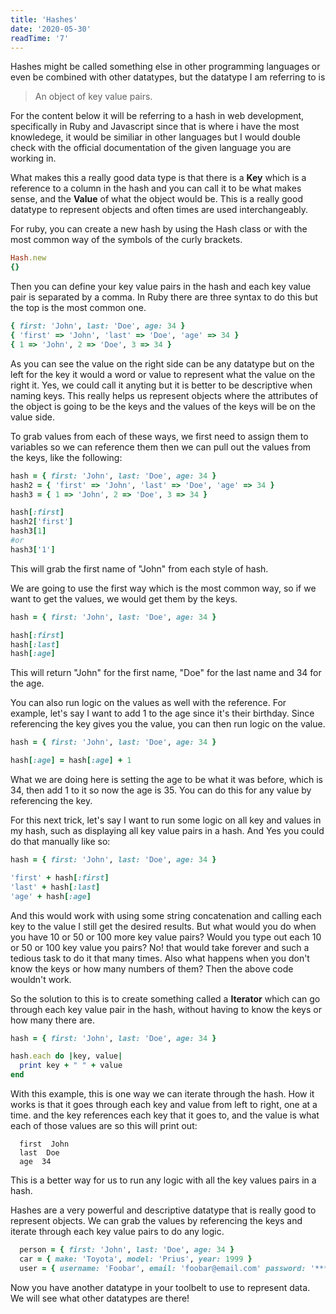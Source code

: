 ```yaml
---
title: 'Hashes'
date: '2020-05-30'
readTime: '7'
---
```


Hashes might be called something else in other programming languages or even be combined with other datatypes, but the datatype I am referring to is 

> An object of key value pairs.

For the content below it will be referring to a hash in web development, specifically in Ruby and Javascript since that is where i have the most knowledege, it would be similiar in other languages but I would double check with the official documentation of the given language you are working in. 

What makes this a really good data type is that there is a **Key** which is a reference to a column in the hash and you can call it to be what makes sense, and the **Value** of what the object would be. This is a really good datatype to represent objects and often times are used interchangeably.

For ruby, you can create a new hash by using the Hash class or with the most common way of the symbols of the curly brackets. 

```ruby
Hash.new
{}
```

Then you can define your key value pairs in the hash and each key value pair is separated by a comma. In Ruby there are three syntax to do this but the top is the most common one.

```ruby
{ first: 'John', last: 'Doe', age: 34 }
{ 'first' => 'John', 'last' => 'Doe', 'age' => 34 }
{ 1 => 'John', 2 => 'Doe', 3 => 34 }
```

As you can see the value on the right side can be any datatype but on the left for the key it would a word or value to represent what the value on the right it. Yes, we could call it anyting but it is better to be descriptive when naming keys. This really helps us represent objects where the attributes of the object is going to be the keys and the values of the keys will be on the value side. 

To grab values from each of these ways, we first need to assign them to variables so we can reference them then we can pull out the values from the keys, like the following:

```ruby
hash = { first: 'John', last: 'Doe', age: 34 }
hash2 = { 'first' => 'John', 'last' => 'Doe', 'age' => 34 }
hash3 = { 1 => 'John', 2 => 'Doe', 3 => 34 }

hash[:first]
hash2['first']
hash3[1] 
#or 
hash3['1']
```

This will grab the first name of "John" from each style of hash. 

We are going to use the first way which is the most common way, so if we want to get the values, we would get them by the keys.

```ruby
hash = { first: 'John', last: 'Doe', age: 34 }

hash[:first]
hash[:last]
hash[:age]
```

This will return "John" for the first name, "Doe" for the last name and 34 for the age. 

You can also run logic on the values as well with the reference. For example, let's say I want to add 1 to the age since it's their birthday. Since referencing the key gives you the value, you can then run logic on the value.

```ruby
hash = { first: 'John', last: 'Doe', age: 34 }

hash[:age] = hash[:age] + 1
```

What we are doing here is setting the age to be what it was before, which is 34, then add 1 to it so now the age is 35. You can do this for any value by referencing the key. 

For this next trick, let's say I want to run some logic on all key and values in my hash, such as displaying all key value pairs in a hash. And Yes you could do that manually like so:

```ruby
hash = { first: 'John', last: 'Doe', age: 34 }

'first' + hash[:first]
'last' + hash[:last]
'age' + hash[:age]
```

And this would work with using some string concatenation and calling each key to the value I still get the desired results. But what would you do when you have 10 or 50 or 100 more key value pairs? Would you type out each 10 or 50 or 100 key value you pairs? No! that would take forever and such a tedious task to do it that many times. Also what happens when you don't know the keys or how many numbers of them? Then the above code wouldn't work. 

So the solution to this is to create something called a **Iterator** which can go through each key value pair in the hash, without having to know the keys or how many there are. 

```ruby
hash = { first: 'John', last: 'Doe', age: 34 }

hash.each do |key, value|
  print key + " " + value
end
```

With this example, this is one way we can iterate through the hash. How it works is that it goes through each key and value from left to right, one at a time. and the key references each key that it goes to, and the value is what each of those values are so this will print out:

```
  first  John
  last  Doe
  age  34
```

This is a better way for us to run any logic with all the key values pairs in a hash. 

Hashes are a very powerful and descriptive datatype that is really good to represent objects. We can grab the values by referencing the keys and iterate through each key value pairs to do any logic. 

```ruby
  person = { first: 'John', last: 'Doe', age: 34 }
  car = { make: 'Toyota', model: 'Prius', year: 1999 }
  user = { username: 'Foobar', email: 'foobar@email.com' password: '******'}
```

Now you have another datatype in your toolbelt to use to represent data. We will see what other datatypes are there!
